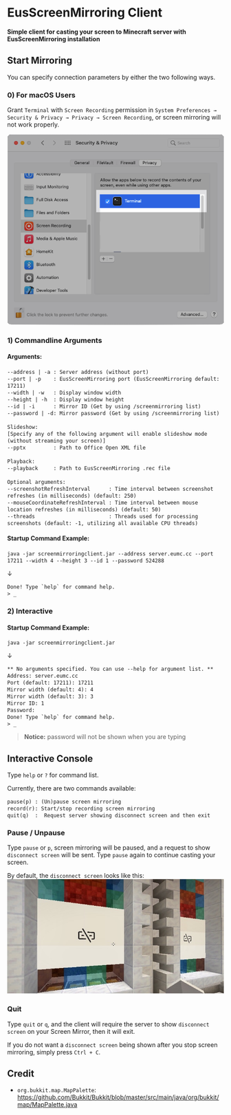 # EusScreenMirroring Client
**Simple client for casting your screen to Minecraft server with EusScreenMirroring installation**




## Start Mirroring
You can specify connection parameters by either the two following ways.

### 0) For macOS Users

Grant `Terminal` with `Screen Recording` permission in `System Preferences → Security & Privacy → Privacy → Screen Recording`, or screen mirroring will not work properly.

![Permission](image/macos_permission.png)

### 1) Commandline Arguments
#### Arguments:
```
--address | -a : Server address (without port)
--port | -p    : EusScreenMirroring port (EusScreenMirroring default: 17211)
--width | -w   : Display window width
--height | -h  : Display window height
--id | -i      : Mirror ID (Get by using /screenmirroring list)
--password | -d: Mirror password (Get by using /screenmirroring list)

Slideshow:
[Specify any of the following argument will enable slideshow mode (without streaming your screen)]
--pptx         : Path to Office Open XML file

Playback:
--playback     : Path to EusScreenMirroring .rec file

Optional arguments:
--screenshotRefreshInterval      : Time interval between screenshot refreshes (in milliseconds) (default: 250)
--mouseCoordinateRefreshInterval : Time interval between mouse location refreshes (in milliseconds) (default: 50)
--threads                        : Threads used for processing screenshots (default: -1, utilizing all available CPU threads)
```
#### Startup Command Example:
```shell
java -jar screenmirroringclient.jar --address server.eumc.cc --port 17211 --width 4 --height 3 --id 1 --password 524288
```
↓
```
Done! Type `help` for command help.
> _
```



### 2) Interactive

#### Startup Command Example:
```shell
java -jar screenmirroringclient.jar
```
↓
```
** No arguments specified. You can use --help for argument list. **
Address: server.eumc.cc
Port (default: 17211): 17211
Mirror width (default: 4): 4
Mirror width (default: 3): 3
Mirror ID: 1
Password: 
Done! Type `help` for command help.
> _
```
> **Notice:** password will not be shown when you are typing






## Interactive Console
Type `help` or `?` for command list.

Currently, there are two commands available:
```
pause(p) : (Un)pause screen mirroring
record(r): Start/stop recording screen mirroring
quit(q)  :  Request server showing disconnect screen and then exit
```

### Pause / Unpause
Type `pause` or `p`, screen mirroring will be paused, and a request to show `disconnect screen` will be sent. Type `pause` again to continue casting your screen.

By default, the `disconnect screen` looks like this:
![Disconnect Screen](image/disconnect_screen.jpg)



### Quit

Type `quit` or `q`, and the client will require the server to show `disconnect screen` on your Screen Mirror, then it will exit.

If you do not want a `disconnect screen` being shown after you stop screen mirroring, simply press `Ctrl + C`.






## Credit
- `org.bukkit.map.MapPalette`: https://github.com/Bukkit/Bukkit/blob/master/src/main/java/org/bukkit/map/MapPalette.java